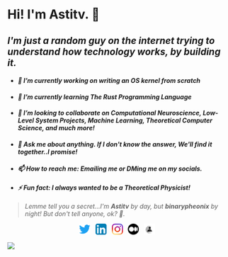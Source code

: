<!--<img width="350" height="350" src="/res/bitmoji_hi.png">-->

# Hi! I'm Astitv. :ghost:

## _I'm just a random guy on the internet trying to understand how technology works, by building it._

<!--<p> I am a sophomore at MUJ. I like to think about and work on all kinds of stuff, from Algorithms to UI/UX design to Statistics/Data Science and more. I have experience working with programming languages like C, C++, Java, Rust, Javascript and Python. I am also a competitive programmer and like to solve problems in my free time. I also enjoy playing chess and thinking about "the big questions" in life.
</p>-->

<!--### ![Astitv's github stats](https://github-readme-stats.vercel.app/api?username=axtitv&count_private=true&theme=dark)
### ![Top Langs](https://github-readme-stats.vercel.app/api/top-langs/?username=axtitv&layout=compact&theme=dark)
-->
<!--### ![Astitv's github stats](https://github-readme-stats.vercel.app/api?username=binarypheonix&count_private=true&theme=dark)
### ![Top Langs](https://github-readme-stats.vercel.app/api/top-langs/?username=binarypheonix&layout=compact&theme=dark)
-->

<!--<div>
<a href="https://readme-stats-cfgj2cxdy.vercel.app/api?username=axtitv&count_private=true&show_icons=true&theme=midnight-purple">
  <img  align="left" src="https://readme-stats-cfgj2cxdy.vercel.app/api?username=axtitv&count_private=true&show_icons=true&theme=midnight-purple" />
</a>
<a href="https://readme-stats-cfgj2cxdy.vercel.app/api/top-langs/?username=axtitv&hide=php&theme=midnight-purple">
  <img align="left" src="https://readme-stats-cfgj2cxdy.vercel.app/api/top-langs/?username=axtitv&hide=php&theme=midnight-purple" />
</a>
</div>-->

- #### _🔭 I’m currently working on **writing an OS kernel from scratch**_
- #### _🌱 I’m currently learning **The Rust Programming Language**_
- #### _👯 I’m looking to collaborate on **Computational Neuroscience, Low-Level System Projects, Machine Learning, Theoretical Computer Science, and much more!**_
- #### _💬 Ask me about **anything. If I don't know the answer, We'll find it together..I promise!**_
- #### _📫 How to reach me: **Emailing me or DMing me on my socials.**_
- #### _⚡ Fun fact: **I always wanted to be a Theoretical Physicist!**_

> _Lemme tell you a secret...I'm **Astitv** by day, but **binarypheonix** by night! But don't tell anyone, ok? :shushing_face:._

<p align="center">
  <a href="https://twitter.com/axtitv"><img width="25" height="25" src="/res/twitter.svg"></a>
  &nbsp;
  <a href="https://www.linkedin.com/in/astitv-shandilya-a41452189/"><img width="25" height="25" src="/res/linkedin.svg"></a>
  &nbsp;
  <a href="https://www.instagram.com/axe.sh/"><img width="25" height="25" src="/res/instagram.svg"></a>
  &nbsp;
  <a href="https://medium.com/@binarypheonix"><img width="25" height="25" src="/res/medium.svg"></a>
  &nbsp;
  <a href="https://binarypheonix.com"><img width="25" height="25" src="/res/profile.svg"></a>
  &nbsp;
</p>

![](https://visitor-badge.laobi.icu/badge?page_id=binarypheonix.binarypheonix)



